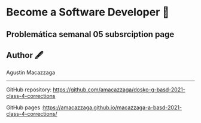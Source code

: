 # Become a Software Developer 🚀

## Problemática semanal 05 subsrciption page

## Author 🖋️

Agustin Macazzaga

---
GitHub repository: https://github.com/amacazzaga/dosko-g-basd-2021-class-4-corrections


GitHub pages :https://amacazzaga.github.io/macazzaga-a-basd-2021-class-4-corrections/



